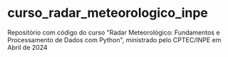 # curso_radar_meteorologico_inpe
Repositório com código do curso "Radar Meteorológico: Fundamentos e Processamento de Dados com Python", ministrado pelo CPTEC/INPE em Abril de 2024

